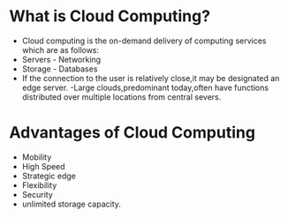 # What is Cloud Computing?
- Cloud computing is the on-demand delivery of computing services which are as follows:
 - Servers  - Networking 
 - Storage  - Databases
 - If the connection to the user is relatively close,it may be designated an edge server.
-Large clouds,predominant today,often have functions distributed over multiple locations from central severs.

# Advantages of Cloud Computing
 - Mobility
 - High Speed
 - Strategic edge
 - Flexibility
 - Security
 - unlimited storage capacity.
